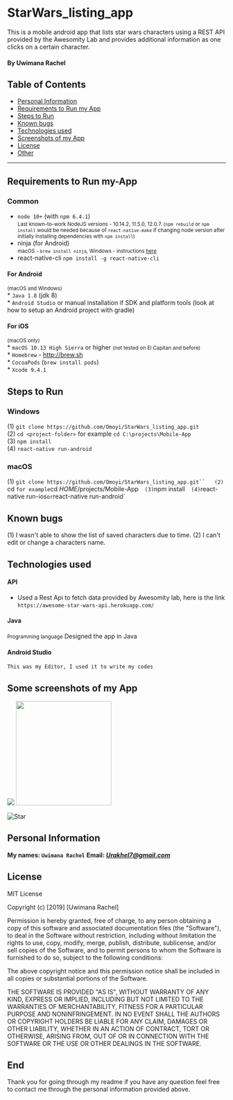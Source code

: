 # StarWars_listing_app

 This is a mobile android app that lists star wars characters using a REST API provided by the Awesomity Lab
 and provides additional information as one clicks on a certain character.

#### By **Uwimana Rachel**

## Table of Contents

- [Personal Information](#personal-information)
- [Requirements to Run my App](#requirements-to-run-my-app)
- [Steps to Run](#steps-to-run)
- [Known bugs](#known-bugs)
- [Technologies used](#technologies-used)
- [Screenshots of my App](#some-screenshots-of-my-App)
- [License](#license)
- [Other](#other)
___

## Requirements to Run my-App


### Common 
  * `node 10+` (with `npm 6.4.1`)  
  <small>Last known-to-work NodeJS versions - 10.14.2, 11.5.0, 12.0.7. (`npm rebuild` or `npm install` would be needed because of `react-native-make` if changing node version after initially installing dependencies with `npm install`)</small>
  * ninja (for Android)  
  <small>macOS - `brew install ninja`, Windows - instructions [here](https://github.com/rwols/CMakeBuilder/wiki/Ninja-for-Windows-Installation-Instructions)</small>
  * react-native-cli `npm install -g react-native-cli`
#### For Android
<small>(macOS and Windows)</small>  
    * `Java 1.8` (jdk 8)  
    * `Android Studio` or manual installation if SDK and platform tools (look at how to setup an Android project with gradle)
#### For iOS
<small>(macOS only)</small>  
    * `macOS 10.13 High Sierra` or higher <small>(not tested on El Capitan and before)</small>  
    * `Homebrew` - http://brew.sh  
    * `CocoaPods` (`brew install pods`)  
    * `Xcode 9.4.1`

## Steps to Run


### Windows
  (1) `git clone https://github.com/Omoyi/StarWars_listing_app.git`  
  (2) `cd <project-folder>` for example `cd C:\projects\Mobile-App`  
  (3) `npm install`  
  (4) `react-native run-android` 
### macOS
(1) `git clone https://github.com/Omoyi/StarWars_listing_app.git``  
(2) `cd <project-folder>` for example `cd $HOME$/projects/Mobile-App`  
(3) `npm install`  
(4) `react-native run-ios` or `react-native run-android`

## Known bugs

(1) I wasn't able to show the list of saved characters due to time.
(2) I can't edit or change a characters name.

## Technologies used

  #### API
   * Used a Rest Api to fetch data provided by Awesomity lab, here is the link `https://awesome-star-wars-api.herokuapp.com/`
  #### Java
   <small>Programming language</small>
    Designed the app in Java
  #### Android Studio
    This was my Editor, I used it to write my codes
## Some screenshots of my App

![](app/main/res/drawable/screenhome)
<img src="../../screenhome.png" width="220" height="240" />

![Star](../detail.png)

## Personal Information

  **My names: `Uwimana Rachel`**
  **Email: ***Urakhel7@gmail.com*****

## License
  
  MIT License

Copyright (c) [2019] [Uwimana Rachel]

Permission is hereby granted, free of charge, to any person obtaining a copy of this software and associated documentation files (the "Software"), to deal in the Software without restriction, including without limitation the rights to use, copy, modify, merge, publish, distribute, sublicense, and/or sell copies of the Software, and to permit persons to whom the Software is furnished to do so, subject to the following conditions:

The above copyright notice and this permission notice shall be included in all copies or substantial portions of the Software.

THE SOFTWARE IS PROVIDED "AS IS", WITHOUT WARRANTY OF ANY KIND, EXPRESS OR IMPLIED, INCLUDING BUT NOT LIMITED TO THE WARRANTIES OF MERCHANTABILITY, FITNESS FOR A PARTICULAR PURPOSE AND NONINFRINGEMENT. IN NO EVENT SHALL THE AUTHORS OR COPYRIGHT HOLDERS BE LIABLE FOR ANY CLAIM, DAMAGES OR OTHER LIABILITY, WHETHER IN AN ACTION OF CONTRACT, TORT OR OTHERWISE, ARISING FROM, OUT OF OR IN CONNECTION WITH THE SOFTWARE OR THE USE OR OTHER DEALINGS IN THE SOFTWARE.
  
## End

 Thank you for going through my readme if you have any question feel free to contact me through the personal information       provided above.
